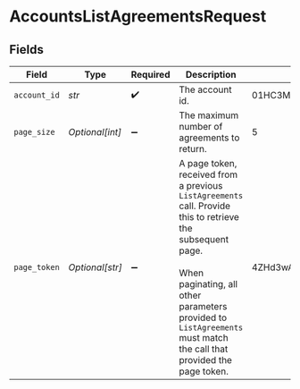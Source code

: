 # AccountsListAgreementsRequest


## Fields

| Field                                                                                                                                                                                                                              | Type                                                                                                                                                                                                                               | Required                                                                                                                                                                                                                           | Description                                                                                                                                                                                                                        | Example                                                                                                                                                                                                                            |
| ---------------------------------------------------------------------------------------------------------------------------------------------------------------------------------------------------------------------------------- | ---------------------------------------------------------------------------------------------------------------------------------------------------------------------------------------------------------------------------------- | ---------------------------------------------------------------------------------------------------------------------------------------------------------------------------------------------------------------------------------- | ---------------------------------------------------------------------------------------------------------------------------------------------------------------------------------------------------------------------------------- | ---------------------------------------------------------------------------------------------------------------------------------------------------------------------------------------------------------------------------------- |
| `account_id`                                                                                                                                                                                                                       | *str*                                                                                                                                                                                                                              | :heavy_check_mark:                                                                                                                                                                                                                 | The account id.                                                                                                                                                                                                                    | 01HC3MAQ4DR9QN1V8MJ4CN1HMK                                                                                                                                                                                                         |
| `page_size`                                                                                                                                                                                                                        | *Optional[int]*                                                                                                                                                                                                                    | :heavy_minus_sign:                                                                                                                                                                                                                 | The maximum number of agreements to return.                                                                                                                                                                                        | 5                                                                                                                                                                                                                                  |
| `page_token`                                                                                                                                                                                                                       | *Optional[str]*                                                                                                                                                                                                                    | :heavy_minus_sign:                                                                                                                                                                                                                 | A page token, received from a previous `ListAgreements` call. Provide this to retrieve the subsequent page.<br/><br/> When paginating, all other parameters provided to `ListAgreements` must match the call that provided the page token. | 4ZHd3wAaMD1IQ0ZKS2BKV0FSRVdLW4VLWkY1R1B3MU4                                                                                                                                                                                        |